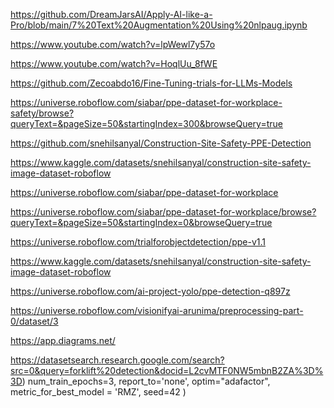 
https://github.com/DreamJarsAI/Apply-AI-like-a-Pro/blob/main/7%20Text%20Augmentation%20Using%20nlpaug.ipynb

https://www.youtube.com/watch?v=lpWewl7y57o

https://www.youtube.com/watch?v=HoqlUu_8fWE

https://github.com/Zecoabdo16/Fine-Tuning-trials-for-LLMs-Models

https://universe.roboflow.com/siabar/ppe-dataset-for-workplace-safety/browse?queryText=&pageSize=50&startingIndex=300&browseQuery=true


https://github.com/snehilsanyal/Construction-Site-Safety-PPE-Detection

https://www.kaggle.com/datasets/snehilsanyal/construction-site-safety-image-dataset-roboflow

https://universe.roboflow.com/siabar/ppe-dataset-for-workplace

https://universe.roboflow.com/siabar/ppe-dataset-for-workplace/browse?queryText=&pageSize=50&startingIndex=0&browseQuery=true

https://universe.roboflow.com/trialforobjectdetection/ppe-v1.1

https://www.kaggle.com/datasets/snehilsanyal/construction-site-safety-image-dataset-roboflow

https://universe.roboflow.com/ai-project-yolo/ppe-detection-q897z


https://universe.roboflow.com/visionifyai-arunima/preprocessing-part-0/dataset/3

https://app.diagrams.net/


https://datasetsearch.research.google.com/search?src=0&query=forklift%20detection&docid=L2cvMTF0NW5mbnB2ZA%3D%3D)
    num_train_epochs=3,
    report_to='none',
    optim="adafactor",
    metric_for_best_model = 'RMZ',
    seed=42
)
